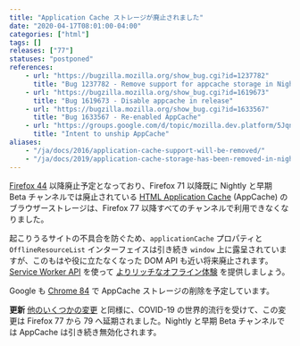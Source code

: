 ```yaml
---
title: "Application Cache ストレージが廃止されました"
date: "2020-04-17T08:01:00-04:00"
categories: ["html"]
tags: []
releases: ["77"]
statuses: "postponed"
references:
    - url: "https://bugzilla.mozilla.org/show_bug.cgi?id=1237782"
      title: "Bug 1237782 - Remove support for appcache storage in Nightly and early beta"
    - url: "https://bugzilla.mozilla.org/show_bug.cgi?id=1619673"
      title: "Bug 1619673 - Disable appcache in release"
    - url: "https://bugzilla.mozilla.org/show_bug.cgi?id=1633567"
      title: "Bug 1633567 - Re-enabled AppCache"
    - url: "https://groups.google.com/d/topic/mozilla.dev.platform/5JqnS_PnKqU/discussion"
      title: "Intent to unship AppCache"
aliases:
    - "/ja/docs/2016/application-cache-support-will-be-removed/"
    - "/ja/docs/2019/application-cache-storage-has-been-removed-in-nightly-and-early-beta/"
---
```

[Firefox 44](https://www.fxsitecompat.dev/ja/docs/2015/application-cache-api-has-been-deprecated/) 以降廃止予定となっており、Firefox 71 以降既に Nightly と早期 Beta チャンネルでは廃止されている [HTML Application Cache](https://developer.mozilla.org/docs/Web/HTML/Using_the_application_cache) (AppCache) のブラウザーストレージは、Firefox 77 以降すべてのチャンネルで利用できなくなりました。

起こりうるサイトの不具合を防ぐため、`applicationCache` プロパティと `OfflineResourceList` インターフェイスは引き続き `window` 上に露呈されていますが、このもはや役に立たなくなった DOM API も近い将来廃止されます。[Service Worker API](https://developer.mozilla.org/docs/Web/API/Service_Worker_API) を使って [よりリッチなオフライン体験](https://serviceworke.rs/) を提供しましょう。

Google も [Chrome 84](https://bugs.chromium.org/p/chromium/issues/detail?id=582750#c47) で AppCache ストレージの削除を予定しています。

**更新** [他のいくつかの変更](https://www.fxsitecompat.dev/ja/blog/2020/firefox-76-beta-and-developer-edition-are-out-some-changes-postponed-due-to-covid-19-outbreak/) と同様に、COVID-19 の世界的流行を受けて、この変更は Firefox 77 から 79 へ延期されました。Nightly と早期 Beta チャンネルでは AppCache は引き続き無効化されます。
